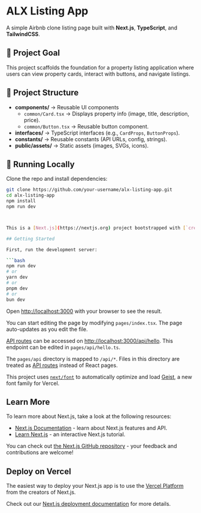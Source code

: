 # ALX Listing App

A simple Airbnb clone listing page built with **Next.js**, **TypeScript**, and **TailwindCSS**.

## 📌 Project Goal
This project scaffolds the foundation for a property listing application where users can view property cards, interact with buttons, and navigate listings.

## 📂 Project Structure
- **components/** → Reusable UI components
  - `common/Card.tsx` → Displays property info (image, title, description, price).
  - `common/Button.tsx` → Reusable button component.
- **interfaces/** → TypeScript interfaces (e.g., `CardProps`, `ButtonProps`).
- **constants/** → Reusable constants (API URLs, config, strings).
- **public/assets/** → Static assets (images, SVGs, icons).

## 🚀 Running Locally
Clone the repo and install dependencies:

```bash
git clone https://github.com/your-username/alx-listing-app.git
cd alx-listing-app
npm install
npm run dev



This is a [Next.js](https://nextjs.org) project bootstrapped with [`create-next-app`](https://nextjs.org/docs/pages/api-reference/create-next-app).

## Getting Started

First, run the development server:

```bash
npm run dev
# or
yarn dev
# or
pnpm dev
# or
bun dev
```

Open [http://localhost:3000](http://localhost:3000) with your browser to see the result.

You can start editing the page by modifying `pages/index.tsx`. The page auto-updates as you edit the file.

[API routes](https://nextjs.org/docs/pages/building-your-application/routing/api-routes) can be accessed on [http://localhost:3000/api/hello](http://localhost:3000/api/hello). This endpoint can be edited in `pages/api/hello.ts`.

The `pages/api` directory is mapped to `/api/*`. Files in this directory are treated as [API routes](https://nextjs.org/docs/pages/building-your-application/routing/api-routes) instead of React pages.

This project uses [`next/font`](https://nextjs.org/docs/pages/building-your-application/optimizing/fonts) to automatically optimize and load [Geist](https://vercel.com/font), a new font family for Vercel.

## Learn More

To learn more about Next.js, take a look at the following resources:

- [Next.js Documentation](https://nextjs.org/docs) - learn about Next.js features and API.
- [Learn Next.js](https://nextjs.org/learn-pages-router) - an interactive Next.js tutorial.

You can check out [the Next.js GitHub repository](https://github.com/vercel/next.js) - your feedback and contributions are welcome!

## Deploy on Vercel

The easiest way to deploy your Next.js app is to use the [Vercel Platform](https://vercel.com/new?utm_medium=default-template&filter=next.js&utm_source=create-next-app&utm_campaign=create-next-app-readme) from the creators of Next.js.

Check out our [Next.js deployment documentation](https://nextjs.org/docs/pages/building-your-application/deploying) for more details.
